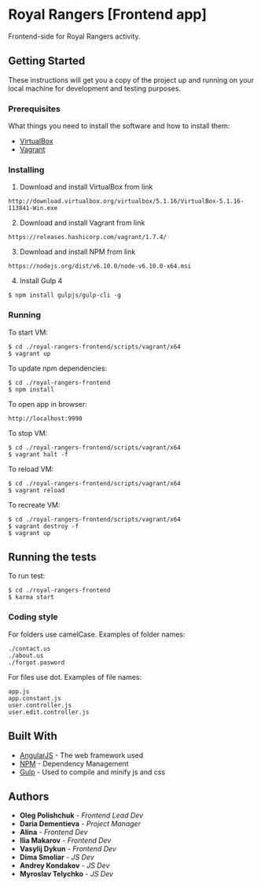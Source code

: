 # Royal Rangers [Frontend app]

Frontend-side for Royal Rangers activity.

## Getting Started

These instructions will get you a copy of the project up and running on your local machine for development and testing purposes.

### Prerequisites

What things you need to install the software and how to install them:

- [VirtualBox](https://www.virtualbox.org/wiki/Downloads)
- [Vagrant](https://www.vagrantup.com/)

### Installing

1. Download and install VirtualBox from link

```
http://download.virtualbox.org/virtualbox/5.1.16/VirtualBox-5.1.16-113841-Win.exe
```

2. Download and install Vagrant from link

```
https://releases.hashicorp.com/vagrant/1.7.4/
```

3. Download and install NPM from link

```
https://nodejs.org/dist/v6.10.0/node-v6.10.0-x64.msi
```

4. Install Gulp 4

```
$ npm install gulpjs/gulp-cli -g
```

### Running

To start VM:

    $ cd ./royal-rangers-frontend/scripts/vagrant/x64
    $ vagrant up

To update npm dependencies:

    $ cd ./royal-rangers-frontend
    $ npm install

To open app in browser:

    http://localhost:9990

To stop VM:

    $ cd ./royal-rangers-frontend/scripts/vagrant/x64
    $ vagrant halt -f

To reload VM:

    $ cd ./royal-rangers-frontend/scripts/vagrant/x64
    $ vagrant reload

To recreate VM:

    $ cd ./royal-rangers-frontend/scripts/vagrant/x64
    $ vagrant destroy -f
    $ vagrant up


## Running the tests

To run test:

    $ cd ./royal-rangers-frontend
    $ karma start


### Coding style

For folders use camelCase. Examples of folder names:

    ./contact.us
    ./about.us
    ./forgot.pasword

For files use dot. Examples of file names:

    app.js
    app.constant.js
    user.controller.js
    user.edit.controller.js


## Built With

* [AngularJS](https://angularjs.org/) - The web framework used
* [NPM](https://nodejs.org/dist/v6.10.0/node-v6.10.0-x64.msi) - Dependency Management
* [Gulp](https://gulp.readme.io/docs/getting-started) - Used to compile and minify js and css

## Authors

* **Oleg Polishchuk** - *Frontend Lead Dev*
* **Daria Dementieva** - *Project Manager*
* **Alina** - *Frontend Dev*
* **Ilia Makarov** - *Frontend Dev*
* **Vasylij Dykun** - *Frontend Dev*
* **Dima Smoliar** - *JS Dev*
* **Andrey Kondakov** - *JS Dev*
* **Myroslav Telychko** - *JS Dev*
